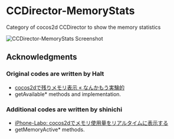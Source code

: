 # CCDirector-MemoryStats

Category of cocos2d CCDirector to show the memory statistics

![CCDirector-MemoryStats Screenshot](https://raw.github.com/HiromichiYamada/CCDirector-MemoryStats/master/screenshot.png)

## Acknowledgments

### Original codes are written by Halt
* [cocos2dで残りメモリ表示 « なんかもう実験的](http://craft-notes.com/iphone/cocos2d/cocos2d%E3%81%A7%E6%AE%8B%E3%82%8A%E3%83%A1%E3%83%A2%E3%83%AA%E8%A1%A8%E7%A4%BA/)
* getAvailable* methods and implementation.

### Additional codes are written by shinichi
* [iPhone-Labo: cocos2dでメモリ使用量をリアルタイムに表示する](http://iphone-labo.blogspot.jp/2012/12/cocos2d.html)
* getMemoryActive* methods.

